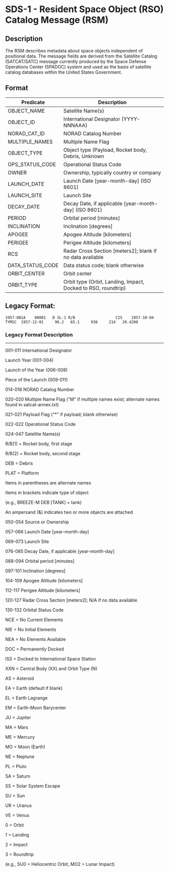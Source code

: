# SDS-1 - Resident Space Object (RSO) Catalog Message (RSM)


## Description

The RSM describes metadata about space objects independent of positional data. The message fields are derived from the Satellite Catalog (SATCAT/SATC) message currently produced by the Space Defense Operations Center (SPADOC) system and used as the basis of satellite catalog databases within the United States Government.

## Format

|Predicate |Description |
---|---|
OBJECT_NAME|Satellite Name(s)|
OBJECT_ID|International Designator (YYYY-NNNAAA)|
NORAD_CAT_ID|NORAD Catalog Number|
MULTIPLE_NAMES|Multiple Name Flag|
OBJECT_TYPE|Object type (Payload, Rocket body, Debris, Unknown|
OPS_STATUS_CODE|Operational Status Code|
OWNER|Ownership, typically country or company|
LAUNCH_DATE|Launch Date [year-month-day] (ISO 8601)|
LAUNCH_SITE|Launch Site|
DECAY_DATE|Decay Date, if applicable [year-month-day] (ISO 8601)|
PERIOD|Orbital period [minutes]|
INCLINATION|Inclination [degrees]|
APOGEE|Apogee Altitude [kilometers]|
PERIGEE|Perigee Altitude [kilometers]|
RCS|Radar Cross Section [meters2]; blank if no data available|
DATA_STATUS_CODE|Data status code; blank otherwise|
ORBIT_CENTER|Orbit center|
ORBIT_TYPE|	Orbit type (Orbit, Landing, Impact, Docked to RSO, roundtrip)

## Legacy Format:


    1957-001A    00001   D SL-1 R/B                  CIS    1957-10-04  TYMSC  1957-12-01     96.2   65.1     938     214   20.4200

### Legacy Format Description
----

001-011	International Designator

Launch Year (001-004)

Launch of the Year (006-008)

Piece of the Launch (009-011)

014-018	NORAD Catalog Number

020-020	Multiple Name Flag ("M" if multiple names exist; alternate 
names found in satcat-annex.txt)

021-021	Payload Flag ("*" if payload; blank otherwise)

022-022	Operational Status Code

024-047	Satellite Name(s)

R/B(1) = Rocket body, first stage

R/B(2) = Rocket body, second stage

DEB = Debris

PLAT = Platform

Items in parentheses are alternate names

Items in brackets indicate type of object

(e.g., BREEZE-M DEB [TANK] = tank)

An ampersand (&) indicates two or more objects are attached

050-054	Source or Ownership

057-066	Launch Date [year-month-day]

069-073	Launch Site

076-085	Decay Date, if applicable [year-month-day]

088-094	Orbital period [minutes]

097-101	Inclination [degrees]

104-109	Apogee Altitude [kilometers]

112-117	Perigee Altitude [kilometers]

120-127	Radar Cross Section [meters2]; N/A if no data available

130-132	Orbital Status Code

NCE = No Current Elements

NIE = No Initial Elements

NEA = No Elements Available

DOC = Permanently Docked

ISS = Docked to International Space Station

XXN = Central Body (XX) and Orbit Type (N)

AS = Asteroid

EA = Earth (default if blank)

EL = Earth Lagrange

EM = Earth-Moon Barycenter

JU = Jupiter

MA = Mars

ME = Mercury

MO = Moon (Earth)

NE = Neptune

PL = Pluto

SA = Saturn

SS = Solar System Escape

SU = Sun

UR = Uranus

VE = Venus

0 = Orbit

1 = Landing

2 = Impact

3 = Roundtrip

(e.g., SU0 = Heliocentric Orbit, MO2 = Lunar Impact)
